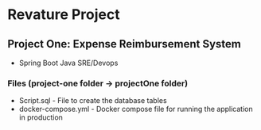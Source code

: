 # Revature Project
## Project One: Expense Reimbursement System	
  - Spring Boot Java SRE/Devops
### Files (project-one folder -> projectOne folder)
  - Script.sql - File to create the database tables
  - docker-compose.yml - Docker compose file for running the application in production 
